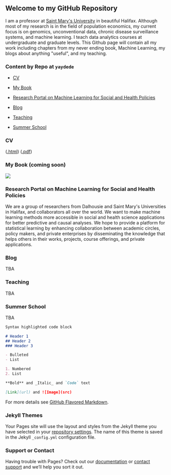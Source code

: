## Welcome to my GitHub Repository

I am a professor at [Saint Mary's University](https://smu.ca) in beautiful Halifax.  Although most of my research is in the field of population economics, my current focus is on genomics, unconventional data, chronic disease surveillance systems, and machine learning.  I teach data analytics courses at undergraduate and graduate levels. This Github page will contain all my work including chapters from my never ending book, Machine Learning, my blogs about anything "useful", and my teaching.

### Content by Repo at `yaydede`
* [CV](#head1234) 
  
* [My Book](#head1235) 
  
* [Research Portal on Machine Learning for Social and Health Policies](#head1236) 
  
* [Blog](#head1237) 
  
* [Teaching](#head1238) 
  
* [Summer School](#head1239) 


### <a name="head1234"></a>CV

([.html](https://raw.githack.com/yaydede/Credentials/main/CV2.html)) 
([.pdf](https://raw.githack.com/yaydede/Credentials/main/CV2.pdf)) 


### <a name="head1235"></a>My Book (coming soon)

![](https://raw.githack.com/yaydede/MLBook/main/coverpage2.png)

### <a name="head1236"></a>Research Portal on Machine Learning for Social and Health Policies
We are a group of researchers from Dalhousie and Saint Mary's Universities in Halifax, and collaborators all over the world.  We want to make machine learning methods more accessible in social and health science applications for better predictive and causal analyses.   We hope to provide a platform for statistical learning by enhancing collaboration between academic circles, policy makers, and private enterprises by disseminating the knowledge that helps others in their works, projects, course offerings, and private applications.

### <a name="head1237"></a>Blog
TBA
### <a name="head1238"></a>Teaching
TBA
### <a name="head1239"></a>Summer School
TBA




```markdown
Syntax highlighted code block

# Header 1
## Header 2
### Header 3

- Bulleted
- List

1. Numbered
2. List

**Bold** and _Italic_ and `Code` text

[Link](url) and ![Image](src)
```

For more details see [GitHub Flavored Markdown](https://guides.github.com/features/mastering-markdown/).

### Jekyll Themes

Your Pages site will use the layout and styles from the Jekyll theme you have selected in your [repository settings](https://github.com/yaydede/Yigit_Aydede/settings). The name of this theme is saved in the Jekyll `_config.yml` configuration file.

### Support or Contact

Having trouble with Pages? Check out our [documentation](https://docs.github.com/categories/github-pages-basics/) or [contact support](https://github.com/contact) and we’ll help you sort it out.
